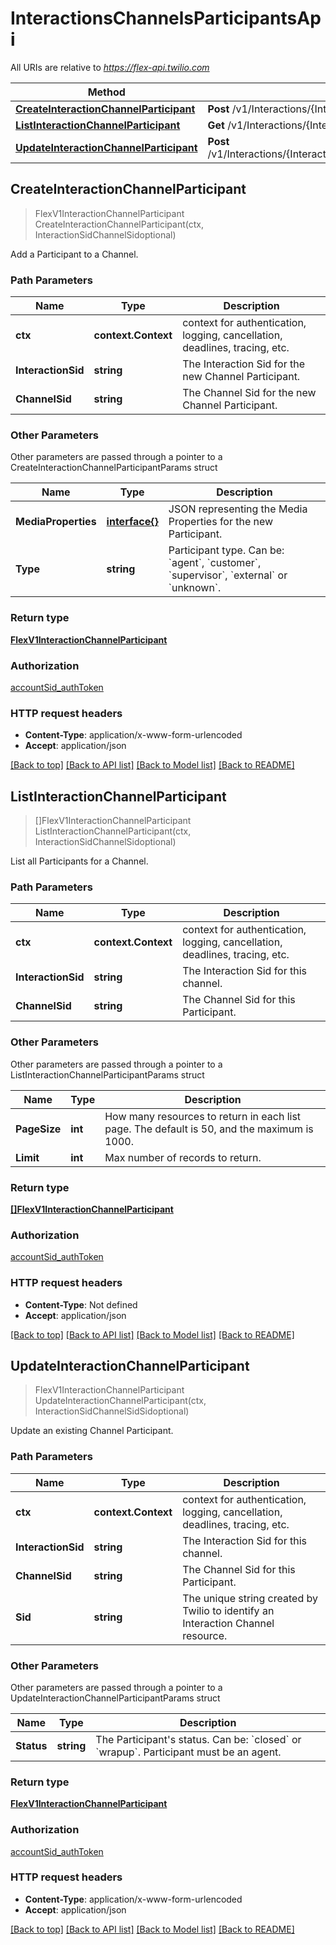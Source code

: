 # InteractionsChannelsParticipantsApi

All URIs are relative to *https://flex-api.twilio.com*

Method | HTTP request | Description
------------- | ------------- | -------------
[**CreateInteractionChannelParticipant**](InteractionsChannelsParticipantsApi.md#CreateInteractionChannelParticipant) | **Post** /v1/Interactions/{InteractionSid}/Channels/{ChannelSid}/Participants | 
[**ListInteractionChannelParticipant**](InteractionsChannelsParticipantsApi.md#ListInteractionChannelParticipant) | **Get** /v1/Interactions/{InteractionSid}/Channels/{ChannelSid}/Participants | 
[**UpdateInteractionChannelParticipant**](InteractionsChannelsParticipantsApi.md#UpdateInteractionChannelParticipant) | **Post** /v1/Interactions/{InteractionSid}/Channels/{ChannelSid}/Participants/{Sid} | 



## CreateInteractionChannelParticipant

> FlexV1InteractionChannelParticipant CreateInteractionChannelParticipant(ctx, InteractionSidChannelSidoptional)



Add a Participant to a Channel.

### Path Parameters


Name | Type | Description
------------- | ------------- | -------------
**ctx** | **context.Context** | context for authentication, logging, cancellation, deadlines, tracing, etc.
**InteractionSid** | **string** | The Interaction Sid for the new Channel Participant.
**ChannelSid** | **string** | The Channel Sid for the new Channel Participant.

### Other Parameters

Other parameters are passed through a pointer to a CreateInteractionChannelParticipantParams struct


Name | Type | Description
------------- | ------------- | -------------
**MediaProperties** | [**interface{}**](interface{}.md) | JSON representing the Media Properties for the new Participant.
**Type** | **string** | Participant type.  Can be: &#x60;agent&#x60;, &#x60;customer&#x60;, &#x60;supervisor&#x60;, &#x60;external&#x60; or &#x60;unknown&#x60;.

### Return type

[**FlexV1InteractionChannelParticipant**](FlexV1InteractionChannelParticipant.md)

### Authorization

[accountSid_authToken](../README.md#accountSid_authToken)

### HTTP request headers

- **Content-Type**: application/x-www-form-urlencoded
- **Accept**: application/json

[[Back to top]](#) [[Back to API list]](../README.md#documentation-for-api-endpoints)
[[Back to Model list]](../README.md#documentation-for-models)
[[Back to README]](../README.md)


## ListInteractionChannelParticipant

> []FlexV1InteractionChannelParticipant ListInteractionChannelParticipant(ctx, InteractionSidChannelSidoptional)



List all Participants for a Channel.

### Path Parameters


Name | Type | Description
------------- | ------------- | -------------
**ctx** | **context.Context** | context for authentication, logging, cancellation, deadlines, tracing, etc.
**InteractionSid** | **string** | The Interaction Sid for this channel.
**ChannelSid** | **string** | The Channel Sid for this Participant.

### Other Parameters

Other parameters are passed through a pointer to a ListInteractionChannelParticipantParams struct


Name | Type | Description
------------- | ------------- | -------------
**PageSize** | **int** | How many resources to return in each list page. The default is 50, and the maximum is 1000.
**Limit** | **int** | Max number of records to return.

### Return type

[**[]FlexV1InteractionChannelParticipant**](FlexV1InteractionChannelParticipant.md)

### Authorization

[accountSid_authToken](../README.md#accountSid_authToken)

### HTTP request headers

- **Content-Type**: Not defined
- **Accept**: application/json

[[Back to top]](#) [[Back to API list]](../README.md#documentation-for-api-endpoints)
[[Back to Model list]](../README.md#documentation-for-models)
[[Back to README]](../README.md)


## UpdateInteractionChannelParticipant

> FlexV1InteractionChannelParticipant UpdateInteractionChannelParticipant(ctx, InteractionSidChannelSidSidoptional)



Update an existing Channel Participant.

### Path Parameters


Name | Type | Description
------------- | ------------- | -------------
**ctx** | **context.Context** | context for authentication, logging, cancellation, deadlines, tracing, etc.
**InteractionSid** | **string** | The Interaction Sid for this channel.
**ChannelSid** | **string** | The Channel Sid for this Participant.
**Sid** | **string** | The unique string created by Twilio to identify an Interaction Channel resource.

### Other Parameters

Other parameters are passed through a pointer to a UpdateInteractionChannelParticipantParams struct


Name | Type | Description
------------- | ------------- | -------------
**Status** | **string** | The Participant&#39;s status. Can be: &#x60;closed&#x60; or &#x60;wrapup&#x60;.  Participant must be an agent.

### Return type

[**FlexV1InteractionChannelParticipant**](FlexV1InteractionChannelParticipant.md)

### Authorization

[accountSid_authToken](../README.md#accountSid_authToken)

### HTTP request headers

- **Content-Type**: application/x-www-form-urlencoded
- **Accept**: application/json

[[Back to top]](#) [[Back to API list]](../README.md#documentation-for-api-endpoints)
[[Back to Model list]](../README.md#documentation-for-models)
[[Back to README]](../README.md)

